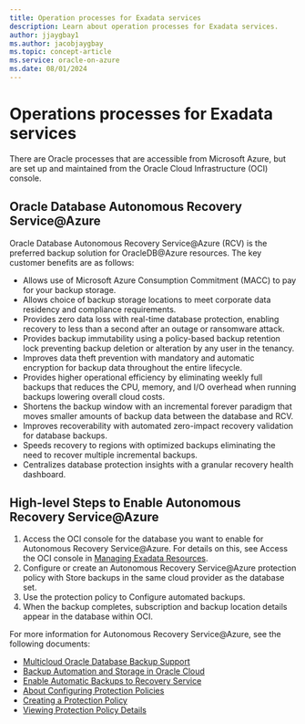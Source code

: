 ```yaml
---
title: Operation processes for Exadata services
description: Learn about operation processes for Exadata services.
author: jjaygbay1
ms.author: jacobjaygbay
ms.topic: concept-article
ms.service: oracle-on-azure
ms.date: 08/01/2024
---
```


# Operations processes for Exadata services

There are Oracle processes that are accessible from Microsoft Azure, but are set up and maintained from the Oracle Cloud Infrastructure (OCI) console.

## Oracle Database Autonomous Recovery Service@Azure

Oracle Database Autonomous Recovery Service@Azure (RCV) is the preferred backup solution for OracleDB@Azure resources. The key customer benefits are as follows:

* Allows use of Microsoft Azure Consumption Commitment (MACC) to pay for your backup storage.
* Allows choice of backup storage locations to meet corporate data residency and compliance requirements.
* Provides zero data loss with real-time database protection, enabling recovery to less than a second after an outage or ransomware attack.
* Provides backup immutability using a policy-based backup retention lock preventing backup deletion or alteration by any user in the tenancy.
* Improves data theft prevention with mandatory and automatic encryption for backup data throughout the entire lifecycle.
* Provides higher operational efficiency by eliminating weekly full backups that reduces the CPU, memory, and I/O overhead when running backups lowering overall cloud costs.
* Shortens the backup window with an incremental forever paradigm that moves smaller amounts of backup data between the database and RCV.
* Improves recoverability with automated zero-impact recovery validation for database backups.
* Speeds recovery to regions with optimized backups eliminating the need to recover multiple incremental backups.
* Centralizes database protection insights with a granular recovery health dashboard.

## High-level Steps to Enable Autonomous Recovery Service@Azure

1. Access the OCI console for the database you want to enable for Autonomous Recovery Service@Azure. For details on this, see Access the OCI console in [Managing Exadata Resources](exadata-manage-resources.md).
1. Configure or create an Autonomous Recovery Service@Azure protection policy with Store backups in the same cloud provider as the database set.
1. Use the protection policy to Configure automated backups.
1. When the backup completes, subscription and backup location details appear in the database within OCI.

For more information for Autonomous Recovery Service@Azure, see the following documents:
* [Multicloud Oracle Database Backup Support](https://docs.oracle.com/en/cloud/paas/recovery-service/dbrsu/azure-multicloud-recoveryservice.html)
* [Backup Automation and Storage in Oracle Cloud](https://docs.oracle.com/en/cloud/paas/recovery-service/dbrsu/backup-automation.html)
* [Enable Automatic Backups to Recovery Service](https://docs.oracle.com/en/cloud/paas/recovery-service/dbrsu/enable-automatic-backup.html#GUID-B8A2D342-3331-42C9-8FDD-D0DB0E25F4CE)
* [About Configuring Protection Policies](https://docs.oracle.com/en/cloud/paas/recovery-service/dbrsu/overview-protection-policy.html#GUID-8C097EAF-E2B0-4231-8027-0067A2E81A00)
* [Creating a Protection Policy](https://docs.oracle.com/en/cloud/paas/recovery-service/dbrsu/create-protection-policy.html#GUID-C73E254E-2019-4EDA-88E0-F0BA68082A65)
* [Viewing Protection Policy Details](https://docs.oracle.com/en/cloud/paas/recovery-service/dbrsu/view-protection-policy.html#GUID-5101A7ED-8891-4A6B-B1C4-F13F55A68FF0)